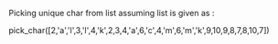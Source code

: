 Picking unique char from list assuming list is given as :

pick_char([2,'a','l',3,'l',4,'k',2,3,4,'a',6,'c',4,'m',6,'m','k',9,10,9,8,7,8,10,7])